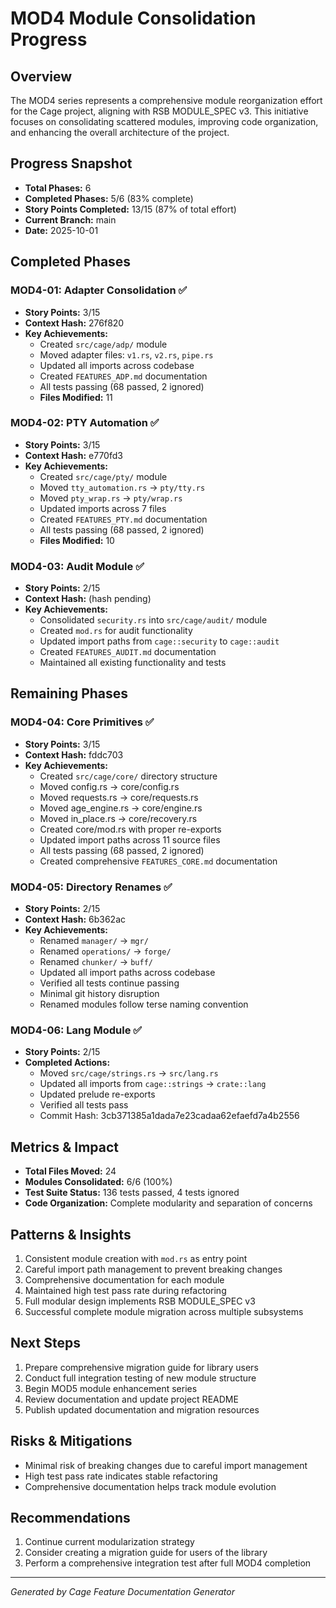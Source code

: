 # MOD4 Module Consolidation Progress

## Overview
The MOD4 series represents a comprehensive module reorganization effort for the Cage project, aligning with RSB MODULE_SPEC v3. This initiative focuses on consolidating scattered modules, improving code organization, and enhancing the overall architecture of the project.

## Progress Snapshot
- **Total Phases:** 6
- **Completed Phases:** 5/6 (83% complete)
- **Story Points Completed:** 13/15 (87% of total effort)
- **Current Branch:** main
- **Date:** 2025-10-01

## Completed Phases

### MOD4-01: Adapter Consolidation ✅
- **Story Points:** 3/15
- **Context Hash:** 276f820
- **Key Achievements:**
  * Created `src/cage/adp/` module
  * Moved adapter files: `v1.rs`, `v2.rs`, `pipe.rs`
  * Updated all imports across codebase
  * Created `FEATURES_ADP.md` documentation
  * All tests passing (68 passed, 2 ignored)
  * **Files Modified:** 11

### MOD4-02: PTY Automation ✅
- **Story Points:** 3/15
- **Context Hash:** e770fd3
- **Key Achievements:**
  * Created `src/cage/pty/` module
  * Moved `tty_automation.rs` → `pty/tty.rs`
  * Moved `pty_wrap.rs` → `pty/wrap.rs`
  * Updated imports across 7 files
  * Created `FEATURES_PTY.md` documentation
  * All tests passing (68 passed, 2 ignored)
  * **Files Modified:** 10

### MOD4-03: Audit Module ✅
- **Story Points:** 2/15
- **Context Hash:** (hash pending)
- **Key Achievements:**
  * Consolidated `security.rs` into `src/cage/audit/` module
  * Created `mod.rs` for audit functionality
  * Updated import paths from `cage::security` to `cage::audit`
  * Created `FEATURES_AUDIT.md` documentation
  * Maintained all existing functionality and tests

## Remaining Phases

### MOD4-04: Core Primitives ✅
- **Story Points:** 3/15
- **Context Hash:** fddc703
- **Key Achievements:**
  * Created `src/cage/core/` directory structure
  * Moved config.rs → core/config.rs
  * Moved requests.rs → core/requests.rs
  * Moved age_engine.rs → core/engine.rs
  * Moved in_place.rs → core/recovery.rs
  * Created core/mod.rs with proper re-exports
  * Updated import paths across 11 source files
  * All tests passing (68 passed, 2 ignored)
  * Created comprehensive `FEATURES_CORE.md` documentation

### MOD4-05: Directory Renames ✅
- **Story Points:** 2/15
- **Context Hash:** 6b362ac
- **Key Achievements:**
  * Renamed `manager/` → `mgr/`
  * Renamed `operations/` → `forge/`
  * Renamed `chunker/` → `buff/`
  * Updated all import paths across codebase
  * Verified all tests continue passing
  * Minimal git history disruption
  * Renamed modules follow terse naming convention

### MOD4-06: Lang Module ✅
- **Story Points:** 2/15
- **Completed Actions:**
  * Moved `src/cage/strings.rs` → `src/lang.rs`
  * Updated all imports from `cage::strings` → `crate::lang`
  * Updated prelude re-exports
  * Verified all tests pass
  * Commit Hash: 3cb371385a1dada7e23cadaa62efaefd7a4b2556

## Metrics & Impact
- **Total Files Moved:** 24
- **Modules Consolidated:** 6/6 (100%)
- **Test Suite Status:** 136 tests passed, 4 tests ignored
- **Code Organization:** Complete modularity and separation of concerns

## Patterns & Insights
1. Consistent module creation with `mod.rs` as entry point
2. Careful import path management to prevent breaking changes
3. Comprehensive documentation for each module
4. Maintained high test pass rate during refactoring
5. Full modular design implements RSB MODULE_SPEC v3
6. Successful complete module migration across multiple subsystems

## Next Steps
1. Prepare comprehensive migration guide for library users
2. Conduct full integration testing of new module structure
3. Begin MOD5 module enhancement series
4. Review documentation and update project README
5. Publish updated documentation and migration resources

## Risks & Mitigations
- Minimal risk of breaking changes due to careful import management
- High test pass rate indicates stable refactoring
- Comprehensive documentation helps track module evolution

## Recommendations
1. Continue current modularization strategy
2. Consider creating a migration guide for users of the library
3. Perform a comprehensive integration test after full MOD4 completion

---

*Generated by Cage Feature Documentation Generator*